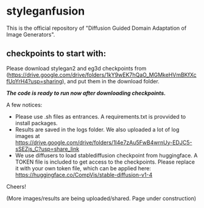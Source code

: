 # styleganfusion

This is the official repository of "Diffusion Guided Domain Adaptation of Image Generators".

## checkpoints to start with:
Please download stylegan2 and eg3d checkpoints from (https://drive.google.com/drive/folders/1kY9wEK7hQaO_MGMkeHVmBKfXcfUoYrH4?usp=sharing), and put them in the download folder. 

**_The code is ready to run now after downloading checkpoints._**

A few notices:
+ Please use .sh files as entrances. A requirements.txt is provvided to install packages.
+ Results are saved in the logs folder. We also uploaded a lot of log images at https://drive.google.com/drive/folders/1l4e7zAu5FwB4wrnUy-EDJC5-sSEZjs_C?usp=share_link 
+ We use diffusers to load stablediffusion checkpoint from huggingface. A TOKEN file is included to get access to the checkpoints. Please replace it with your own token file, which can be applied here: https://huggingface.co/CompVis/stable-diffusion-v1-4

Cheers!



(More images/results are being uploaded/shared. Page under construction)

